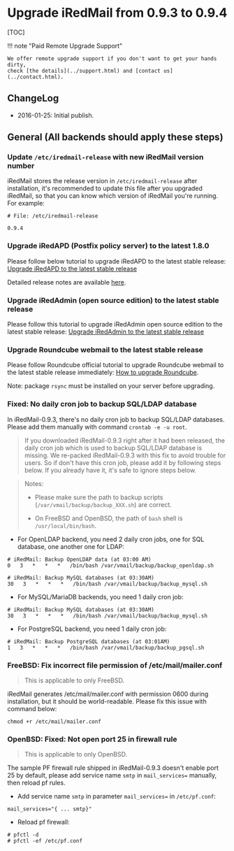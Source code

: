 # Upgrade iRedMail from 0.9.3 to 0.9.4

[TOC]

!!! note "Paid Remote Upgrade Support"

    We offer remote upgrade support if you don't want to get your hands dirty,
    check [the details](../support.html) and [contact us](../contact.html).

## ChangeLog

* 2016-01-25: Initial publish.

## General (All backends should apply these steps)

### Update `/etc/iredmail-release` with new iRedMail version number

iRedMail stores the release version in `/etc/iredmail-release` after
installation, it's recommended to update this file after you upgraded iRedMail,
so that you can know which version of iRedMail you're running. For example:

```
# File: /etc/iredmail-release

0.9.4
```

### Upgrade iRedAPD (Postfix policy server) to the latest 1.8.0

Please follow below tutorial to upgrade iRedAPD to the latest stable release:
[Upgrade iRedAPD to the latest stable release](./upgrade.iredapd.html)

Detailed release notes are available [here](./iredapd.releases.html).

### Upgrade iRedAdmin (open source edition) to the latest stable release

Please follow this tutorial to upgrade iRedAdmin open source edition to the
latest stable release:
[Upgrade iRedAdmin to the latest stable release](./migrate.or.upgrade.iredadmin.html)

### Upgrade Roundcube webmail to the latest stable release

Please follow Roundcube official tutorial to upgrade Roundcube webmail to the
latest stable release immediately: [How to upgrade Roundcube](https://github.com/roundcube/roundcubemail/wiki/Upgrade).

Note: package `rsync` must be installed on your server before upgrading.

### Fixed: No daily cron job to backup SQL/LDAP database

In iRedMail-0.9.3, there's no daily cron job to backup SQL/LDAP databases.
Please add them manually with command `crontab -e -u root`.

> If you downloaded iRedMail-0.9.3 right after it had been released, the daily
> cron job which is used to backup SQL/LDAP database is missing. We re-packed
> iRedMail-0.9.3 with this fix to avoid trouble for users. So if don't have this
> cron job, please add it by following steps below. If you already have it,
> it's safe to ignore steps below.

> Notes:
>
> * Please make sure the path to backup scripts
>   (`/var/vmail/backup/backup_XXX.sh`) are correct.
>
> * On FreeBSD and OpenBSD, the path of `bash` shell is `/usr/local/bin/bash`.

* For OpenLDAP backend, you need 2 daily cron jobs, one for SQL database, one
  another one for LDAP:

```
# iRedMail: Backup OpenLDAP data (at 03:00 AM)
0   3   *   *   *   /bin/bash /var/vmail/backup/backup_openldap.sh

# iRedMail: Backup MySQL databases (at 03:30AM)
30   3   *   *   *   /bin/bash /var/vmail/backup/backup_mysql.sh
```

* For MySQL/MariaDB backends, you need 1 daily cron job:

```
# iRedMail: Backup MySQL databases (at 03:30AM)
30   3   *   *   *   /bin/bash /var/vmail/backup/backup_mysql.sh
```

* For PostgreSQL backend, you need 1 daily cron job:
```
# iRedMail: Backup PostgreSQL databases (at 03:01AM)
1   3   *   *   *   /bin/bash /var/vmail/backup/backup_pgsql.sh
```

### FreeBSD: Fix incorrect file permission of /etc/mail/mailer.conf

> This is applicable to only FreeBSD.

iRedMail generates /etc/mail/mailer.conf with permission 0600 during
installation, but it should be world-readable. Please fix this issue with
command below:

```
chmod +r /etc/mail/mailer.conf
```

### OpenBSD: Fixed: Not open port 25 in firewall rule

> This is applicable to only OpenBSD.

The sample PF firewall rule shipped in iRedMail-0.9.3 doesn't enable port 25
by default, please add service name `smtp` in `mail_services=` manually, then
reload pf rules.

* Add service name `smtp` in parameter `mail_services=` in `/etc/pf.conf`:

```
mail_services="{ ... smtp}"
```

* Reload pf firewall:

```
# pfctl -d
# pfctl -ef /etc/pf.conf
```
